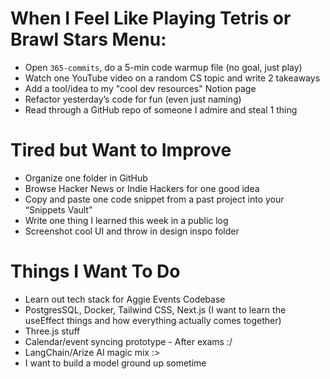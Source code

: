 # When I Feel Like Playing Tetris or Brawl Stars Menu:
- Open `365-commits`, do a 5-min code warmup file (no goal, just play)
- Watch one YouTube video on a random CS topic and write 2 takeaways
- Add a tool/idea to my "cool dev resources" Notion page
- Refactor yesterday’s code for fun (even just naming)
- Read through a GitHub repo of someone I admire and steal 1 thing

# Tired but Want to Improve
- Organize one folder in GitHub
- Browse Hacker News or Indie Hackers for one good idea
- Copy and paste one code snippet from a past project into your “Snippets Vault”
- Write one thing I learned this week in a public log
- Screenshot cool UI and throw in design inspo folder

# Things I Want To Do
- Learn out tech stack for Aggie Events Codebase
- PostgresSQL, Docker, Tailwind CSS, Next.js (I want to learn the useEffect things and how everything actually comes together)
- Three.js stuff
- Calendar/event syncing prototype - After exams :/
- LangChain/Arize AI magic mix :>
- I want to build a model ground up sometime
